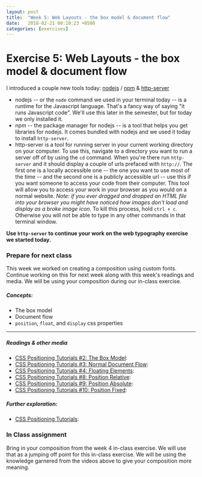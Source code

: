 ```yaml
---
layout: post
title:  "Week 5: Web Layouts - the box model & document flow"
date:   2018-02-21 00:10:23 +0500
categories: [exercises]
---
```


# Exercise 5: Web Layouts - the box model & document flow

I introduced a couple new tools today: [nodejs](https://nodejs.org/en/) / [npm](https://www.npmjs.com/) & [http-server](https://www.npmjs.com/package/http-server)

- nodejs -- or the `node` command we used in your terminal today -- is a runtime for the Javascript language. That's a fancy way of saying "it runs Javascript code". We'll use this later in the semester, but for today we only installed it.
- npm -- the package manager for nodejs -- is a tool that helps you get libraries for nodejs. It comes bundled with nodejs and we used it today to install `http-server`.
- http-server is a tool for running server in your current working directory on your computer. To use this, navigate to a directory you want to run a server off of by using the `cd` command. When you're there run `http-server` and it should display a couple of urls prefaced with `http://`. The first one is a locally accessible one -- the one you want to use most of the time -- and the second one is a publicly accessible url -- use this if you want someone to access your code from their computer. This tool will allow you to access your work in your browser as you would on a normal website. _Note: if you ever dragged and dropped an HTML file into your browser you might have noticed how images don't load and display as a broke image icon_. To kill this process, hold `ctrl + c`. Otherwise you will not be able to type in any other commands in that terminal window.

**Use `http-server` to continue your work on the web typography exercise we started today.**

### Prepare for next class
This week we worked on creating a composition using custom fonts. Continue working on this for next week along with this week's readings and media. We will be using your composition during our in-class exercise.

##### Concepts:
- The box model
- Document flow
- `position`, `float`, and `display` css properties

---

##### Readings & other media
- [CSS Positioning Tutorials #2: The Box Model](https://youtu.be/d601NaSSqSE?t=12s): 
- [CSS Positioning Tutorials #3: Normal Document Flow](https://youtu.be/l8NH6YppJFA): 
- [CSS Positioning Tutorials #4: Floating Elements](https://youtu.be/VwxGKpvW8Zk): 
- [CSS Positioning Tutorials #8: Position Relative](https://youtu.be/YBJqKWXL2vg): 
- [CSS Positioning Tutorials #9: Position Absolute](https://youtu.be/2JMGG_8T-vY): 
- [CSS Positioning Tutorials #10: Position Fixed](https://youtu.be/8fQWx-d5qc8): 

##### Further exploration:
- [CSS Positioning Tutorials](https://www.youtube.com/watch?v=7ZXsPj43heo&list=PL4cUxeGkcC9hudKGi5o5UiWuTAGbxiLTh&index=1): 

### In Class assignment

Bring in your composition from the week 4 in-class exercise. We will use that as a jumping off point for this in-class exercise. We will be using the knowledge garnered from the videos above to give your composition more meaning.